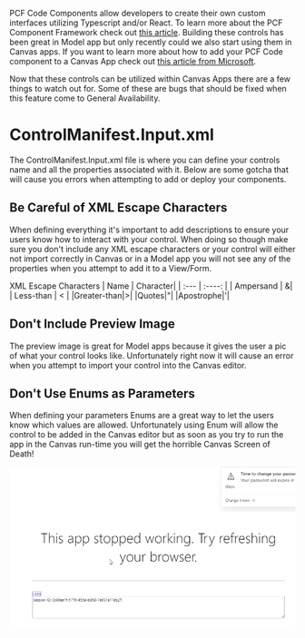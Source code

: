 PCF Code Components allow developers to create their own custom interfaces utilizing Typescript and/or React.  To learn more about the PCF Component Framework check out [this article](https://docs.microsoft.com/en-us/powerapps/developer/component-framework/custom-controls-overview).  Building these controls has been great in Model app but only recently could we also start using them in Canvas apps. If you want to learn more about how to add your PCF Code component to a Canvas App check out [this article from Microsoft](https://docs.microsoft.com/en-us/powerapps/developer/component-framework/component-framework-for-canvas-apps).

Now that these controls can be utilized within Canvas Apps there are a few things to watch out for. Some of these are bugs that should be fixed when this feature come to General Availability. 

# ControlManifest.Input.xml
The ControlManifest.Input.xml file is where you can define your controls name and all the properties associated with it.  Below are some gotcha that will cause you errors when attempting to add or deploy your components.

## Be Careful of XML Escape Characters
 When defining everything it's important to add descriptions to ensure your users know how to interact with your control.  When doing so though make sure you don't include any XML escape characters or your control will either not import correctly in Canvas or in a Model app you will not see any of the properties when you attempt to add it to a View/Form.

XML Escape Characters
| Name      | Character|
| :---        |    :----:   |
| Ampersand      | &|
| Less-than   | <        |
|Greater-than|>|
|Quotes|"|
|Apostrophe|'|


## Don't Include Preview Image
The preview image is great for Model apps because it gives the user a pic of what your control looks like.  Unfortunately right now it will cause an error when you attempt to import your control into the Canvas editor.

## Don't Use Enums as Parameters
When defining your parameters Enums are a great way to let the users know which values are allowed.  Unfortunately using Enum will allow the control to be added in the Canvas editor but as soon as you try to run the app in the Canvas run-time you will get the horrible Canvas Screen of Death!



![Canvas Screen of Death](https://github.com/rwilson504/Blogger/blob/master/PCF-Code-Control-Canvas-Gotchas/canvas-screen-of-death.png?raw=true)


<!--stackedit_data:
eyJoaXN0b3J5IjpbLTYyODgzNTA3NywxNTUyNjQ3NTAwLC0zMD
gyMDY2NzAsLTcwNzc2NTgwNF19
-->